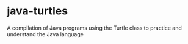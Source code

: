 # java-turtles
A compilation of Java programs using the Turtle class to practice and understand the Java language
